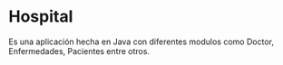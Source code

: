 # Hospital
Es una aplicación hecha en Java con diferentes modulos como Doctor, Enfermedades, Pacientes entre otros.

